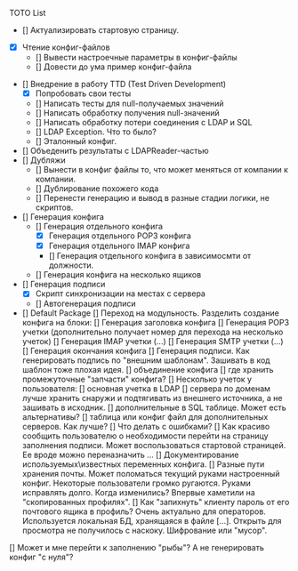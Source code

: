 TOTO List

- [] Актуализировать стартовую страницу.
- [x] Чтение конфиг-файлов
  - [] Вывести настроечные параметры в конфиг-файлы
  - [] Довести до ума пример конфиг-файла
- [] Внедрение в работу TTD (Test Driven Development)
  - [x] Попробовать свои тесты
  - [] Написать тесты для null-получаемых значений
  - [] Написать обработку получения null-значений
  - [] Написать обработку потери соединения с LDAP и SQL
  - [] LDAP Exception. Что то было?
  - [] Эталонный конфиг.
- [] Объеденить результаты c LDAPReader-частью
- [] Дубляжи
  - [] Вынести в конфиг файлы то, что может меняться от компании к компании.
  - [] Дублирование похожего кода
  - [] Перенести генерацию и вывод в разные стадии логики, не скриптов.
- [] Генерация конфига
  - [] Генерация отдельного конфига
    - [x] Генерация отдельного POP3 конфига
    - [x] Генерация отдельного IMAP конфига
    - [] Генерация отдельного конфига в зависимосмти от должности.
  - [] Генерация конфига на несколько ящиков
- [] Генерация подписи
  - [x] Скрипт синхронизации на местах с сервера
  - [] Автогенерация подписи
- [] Default Package 
[] Переход на модульность. Разделить создание конфига на блоки:
 [] Генерация заголовка конфига
 [] Генерация POP3 учетки (дополнительно получает номер для перехода на несколько учеток)
 [] Генерация IMAP учетки (...)
 [] Генерация SMTP учетки (...)
 [] Генерация окончания конфига
 [] Генерация подписи. Как генерировать подпись по "внешним шаблонам". Зашивать в код шаблон тоже плохая идея.
 [] объединение конфига
[] где хранить промежуточные "запчасти" конфига? 
[] Несколько учеток у пользователя:
 [] основная учетка в LDAP
 [] сервера по доменам лучше хранить снаружи и подтягивать из внешнего источника, а не зашивать в исходник.
 [] дополнительные в SQL таблице. Может есть альтернативы?
 [] таблица или конфиг файл для дополнительных серверов. Как лучше?
[] Что делать с ошибками?
[] Как красиво сообщить пользователю о необходимости перейти на страницу заполнения подписи. Может воспользоваться стартовой страницей. Ее вроде можно переназначить ... 
[] Документирование используемых\известных переменных конфига.
[] Разные пути хранения почты. Может поломаться текущий руками настроенный конфиг. Некоторые пользователи громко ругаются. Руками исправлять долго. Когда изменились? Впервые хаметили на "скопированных профилях".
[] Как "запихнуть" клиенту пароль от его почтового ящика в профиль? Очень актуально для операторов. Используется локальная БД, хранящаяся в файле [...]. Открыть для просмотра не получилось с наскоку. Шифрование или "мусор".

[] Может и мне перейти к заполнению "рыбы"? А не генерировать конфиг "с нуля"?
